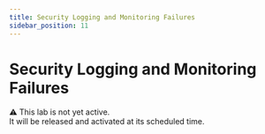 ```yaml
---
title: Security Logging and Monitoring Failures
sidebar_position: 11
---
```


# Security Logging and Monitoring Failures

⚠️ This lab is not yet active.  
It will be released and activated at its scheduled time.  
